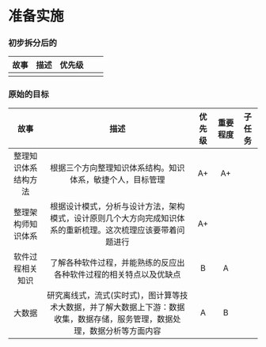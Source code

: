 # 准备实施

### 初步拆分后的

|故事|描述|优先级|||
|:---:|:---:|:---:|:---:|:---:|
|||||

### 原始的目标

|故事|描述|优先级|重要程度|子任务|
|:---:|:---:|:---:|:---:|:---:|
|整理知识体系结构方法|根据三个方向整理知识体系结构。知识体系，敏捷个人，目标管理|A+|A+|
|整理架构师知识体系|根据设计模式，分析与设计方法，架构模式，设计原则几个大方向完成知识体系的重新梳理。这次梳理应该要带着问题进行|A+|||
|软件过程相关知识|了解各种软件过程，并能熟练的反应出各种软件过程的相关特点以及优缺点|B|A||
|大数据|研究离线式，流式(实时式)，图计算等技术大数据，并了解大数据上下游：数据收集，数据存储，服务管理，数据处理，数据分析等方面内容|A|B|


